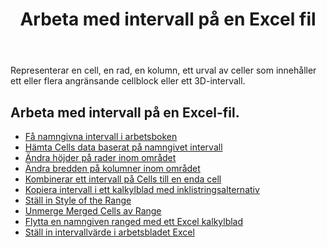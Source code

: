 ﻿---
title: Arbeta med intervall på en Excel fil
second_title: Aspose.Cells Cloud Documen
linktitle: Ringde
type: docs
url: /sv/ranges/
aliases: [/working-with-ranges/]
keywords: Working with ranges on an Excel fil
description: Hur man arbetar med intervall på en Excel-fil med Aspose.Cells Cloud REST API. SDK stöder olika utvecklingsspråk. De inkluderar Android, C#, Go, Java, NodeJS, Perl, PHP, Python, Ruby och swift
weight: 100
---
Representerar en cell, en rad, en kolumn, ett urval av celler som innehåller ett eller flera angränsande cellblock eller ett 3D-intervall.

## Arbeta med intervall på en Excel-fil.

- [Få namngivna intervall i arbetsboken](/cells/sv/get-named-ranges-inside-the-workbook/)
- [Hämta Cells data baserat på namngivet intervall](/cells/sv/get-cells-data-based-on-named-range/)
- [Ändra höjder på rader inom området](/cells/sv/cells/change-heights-of-rows-inside-the-range/)
- [Ändra bredden på kolumner inom området](/cells/sv/change-widths-of-columns-inside-the-range/)
- [Kombinerar ett intervall på Cells till en enda cell](/cells/sv/combines-a-range-of-cells-into-a-single-cell/)
- [Kopiera intervall i ett kalkylblad med inklistringsalternativ](/cells/sv/copy-range-in-a-worksheet-with-paste-options/)
- [Ställ in Style of the Range](/cells/sv/set-the-style-of-the-range/)
- [Unmerge Merged Cells av Range](/cells/sv/unmerge-merged-cells-of-the-range/)
- [Flytta en namngiven ranged med ett Excel kalkylblad](/cells/sv/move-a-named-ranged-with-a-excel-worksheet/)
- [Ställ in intervallvärde i arbetsbladet Excel](/cells/sv/ranges/set-value/)
